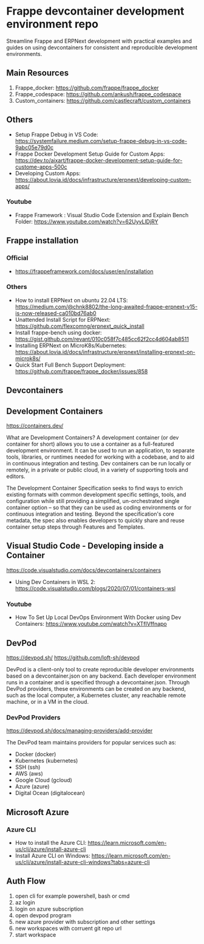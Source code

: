 # Frappe devcontainer development environment repo
Streamline Frappe and ERPNext development with practical examples and guides on using devcontainers for consistent and reproducible development environments.

## Main Resources

1. Frappe_docker: https://github.com/frappe/frappe_docker
2. Frappe_codespace: https://github.com/ankush/frappe_codespace
4. Custom_containers: https://github.com/castlecraft/custom_containers

## Others

- Setup Frappe Debug in VS Code: https://systemfailure.medium.com/setup-frappe-debug-in-vs-code-9abc05e79d0c
- Frappe Docker Development Setup Guide for Custom Apps: https://dev.to/aixart/frappe-docker-development-setup-guide-for-custome-apps-500c
- Developing Custom Apps: https://about.lovia.id/docs/infrastructure/erpnext/developing-custom-apps/

### Youtube

- Frappe Framework : Visual Studio Code Extension and Explain Bench Folder: https://www.youtube.com/watch?v=62UyvLlDjRY

## Frappe installation

### Official

- https://frappeframework.com/docs/user/en/installation

### Others  

- How to install ERPNext on ubuntu 22.04 LTS: https://medium.com/@chnk8802/the-long-awaited-frappe-erpnext-v15-is-now-released-ca010bd76ab0
- Unattended Install Script for ERPNext: https://github.com/flexcomng/erpnext_quick_install
- Install frappe-bench using docker: https://gist.github.com/revant/010c058f7c485cc62f2cc4d604ab8511
- Installing ERPNext on MicroK8s/Kubernetes: https://about.lovia.id/docs/infrastructure/erpnext/installing-erpnext-on-microk8s/
- Quick Start Full Bench Support Deployment: https://github.com/frappe/frappe_docker/issues/858

## Devcontainers

## Development Containers
https://containers.dev/

What are Development Containers?
A development container (or dev container for short) allows you to use a container as a full-featured development environment. It can be used to run an application, to separate tools, libraries, or runtimes needed for working with a codebase, and to aid in continuous integration and testing. Dev containers can be run locally or remotely, in a private or public cloud, in a variety of supporting tools and editors.

The Development Container Specification seeks to find ways to enrich existing formats with common development specific settings, tools, and configuration while still providing a simplified, un-orchestrated single container option – so that they can be used as coding environments or for continuous integration and testing. Beyond the specification's core metadata, the spec also enables developers to quickly share and reuse container setup steps through Features and Templates.

## Visual Studio Code - Developing inside a Container
https://code.visualstudio.com/docs/devcontainers/containers

- Using Dev Containers in WSL 2: https://code.visualstudio.com/blogs/2020/07/01/containers-wsl

### Youtube

- How To Set Up Local DevOps Environment With Docker using Dev Containers: https://www.youtube.com/watch?v=XTfIVffnapo

## DevPod
https://devpod.sh/
https://github.com/loft-sh/devpod

DevPod is a client-only tool to create reproducible developer environments based on a devcontainer.json on any backend. Each developer environment runs in a container and is specified through a devcontainer.json. Through DevPod providers, these environments can be created on any backend, such as the local computer, a Kubernetes cluster, any reachable remote machine, or in a VM in the cloud.

### DevPod Providers
https://devpod.sh/docs/managing-providers/add-provider

The DevPod team maintains providers for popular services such as:

- Docker (docker)
- Kubernetes (kubernetes)
- SSH (ssh)
- AWS (aws)
- Google Cloud (gcloud)
- Azure (azure)
- Digital Ocean (digitalocean)

## Microsoft Azure

### Azure CLI

- How to install the Azure CLI: https://learn.microsoft.com/en-us/cli/azure/install-azure-cli
- Install Azure CLI on Windows: https://learn.microsoft.com/en-us/cli/azure/install-azure-cli-windows?tabs=azure-cli

## Auth Flow
1. open cli for example powershell, bash or cmd
2. az login
3. login on azure subscription
4. open devpod program
5. new azure provider with subscription and other settings
6. new workspaces with corruent git repo url
7. start workspace

